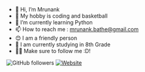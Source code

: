 - 👋 Hi, I’m Mrunank
- 👀 My hobby is coding and basketball
- 🌱 I’m currently learning Python
- 📫 How to reach me : mrunank.bathe@gmail.com
- 😊 I am a friendly person
- 📓 I am currently studying in 8th Grade
- 🙍‍♂️ Make sure to follow me :D!

![GitHub followers](https://img.shields.io/github/followers/thecoder876?label=followers&style=flat)
[![Website](https://img.shields.io/badge/website-thecoder876.github.io-blue)](https://FlashLeap.github.io "Visit my website")

<!---
BATHILL/BATHILL is a ✨ special ✨ repository because its `README.md` (this file) appears on your GitHub profile.
You can click the Preview link to take a look at your changes.
--->
